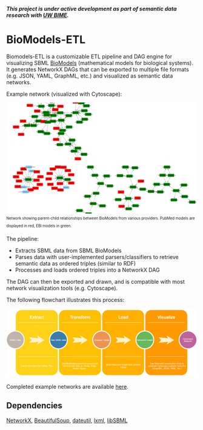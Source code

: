 
_**This project is under active development as part of semantic data research with
[UW BIME](http://bime.uw.edu/).**_

# BioModels-ETL

Biomodels-ETL is a customizable ETL pipeline and DAG engine for visualizing SBML 
[BioModels](https://www.ebi.ac.uk/biomodels/) (mathematical models for biological systems). 
It generates NetworkX DAGs that can be exported to multiple file formats 
(e.g. JSON, YAML, GraphML, etc.) and visualized as semantic data networks.

Example network (visualized with Cytoscape):


![](BioModelsETL/docs/images/derived_model_graph.png)
<sub><sup>
Network showing parent-child relationships between BioModels from various providers.
PubMed models are displayed in red, EBI models in green.
</sup></sub>

The pipeline:
- Extracts SBML data from SBML BioModels
- Parses data with user-implemented parsers/classifiers to retrieve semantic data as 
ordered triples (similar to RDF)
- Processes and loads ordered triples into a NetworkX DAG

The DAG can then be exported and drawn, and is compatible with most
network visualization tools (e.g. Cytoscape).

The following flowchart illustrates this process:

![](BioModelsETL/docs/images/etl-flowchart.png)

Completed example networks are available [here](BioModelsETL/graphs).

## Dependencies

[NetworkX](https://networkx.github.io/), [BeautifulSoup](https://pypi.org/project/beautifulsoup4/), 
[dateutil](https://github.com/dateutil/dateutil), [lxml](https://github.com/lxml/lxml),
[libSBML](https://github.com/opencor/libsbml)
